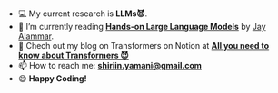 - 💻 My current research is **LLMs😈**.
- 🌱 I’m currently reading [**Hands-on Large Language Models**](https://learning.oreilly.com/library/view/hands-on-large-language/9781098150952/ch05.html) by [Jay Alammar](https://jalammar.github.io/about/). 
- 📖 Chech out my blog on Transformers on Notion at [**All you need to know about Transformers 😈**](https://www.notion.so/Transformer-from-scratch-9a25fd2a3f8f43319aa7c87a7f2e2c14)
- 📫 How to reach me: **shiriin.yamani@gmail.com**
- 😄 **Happy Coding!**

